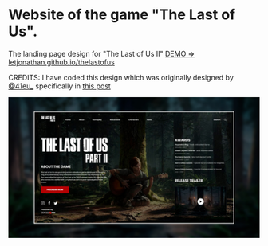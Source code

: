 # Website of the game "The Last of Us".
The landing page design for "The Last of Us II" [DEMO => letjonathan.github.io/thelastofus](https://letjonathan.github.io/thelastofus)

CREDITS: I have coded this design which was originally designed by [@41eu_](https://www.instagram.com/41eu_/) specifically in [this post](https://www.instagram.com/p/B-w2sLdDs1u/)

![](./img/thumn.jpg)
